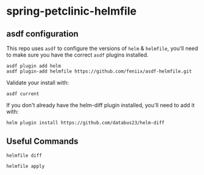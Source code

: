 # spring-petclinic-helmfile

## asdf configuration

This repo uses `asdf` to configure the versions of `helm` & `helmfile`, you'll need to make sure you have
the correct `asdf` plugins installed.

```
asdf plugin add helm
asdf plugin-add helmfile https://github.com/feniix/asdf-helmfile.git
```

Validate your install with:

```
asdf current
```

If you don't already have the helm-diff plugin installed, you'll need to add it with:

```
helm plugin install https://github.com/databus23/helm-diff
```

## Useful Commands

```
helmfile diff
```

```
helmfile apply
```
